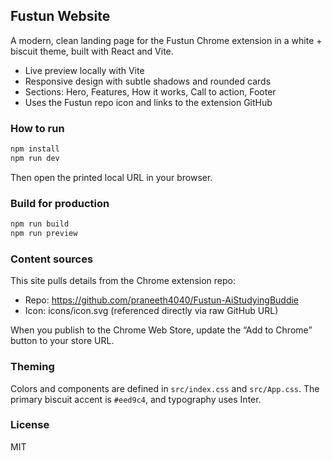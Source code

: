 ## Fustun Website

A modern, clean landing page for the Fustun Chrome extension in a white + biscuit theme, built with React and Vite.

- Live preview locally with Vite
- Responsive design with subtle shadows and rounded cards
- Sections: Hero, Features, How it works, Call to action, Footer
- Uses the Fustun repo icon and links to the extension GitHub

### How to run

```bash
npm install
npm run dev
```

Then open the printed local URL in your browser.

### Build for production

```bash
npm run build
npm run preview
```

### Content sources

This site pulls details from the Chrome extension repo:

- Repo: https://github.com/praneeth4040/Fustun-AiStudyingBuddie
- Icon: icons/icon.svg (referenced directly via raw GitHub URL)

When you publish to the Chrome Web Store, update the “Add to Chrome” button to your store URL.

### Theming

Colors and components are defined in `src/index.css` and `src/App.css`. The primary biscuit accent is `#eed9c4`, and typography uses Inter.

### License

MIT
